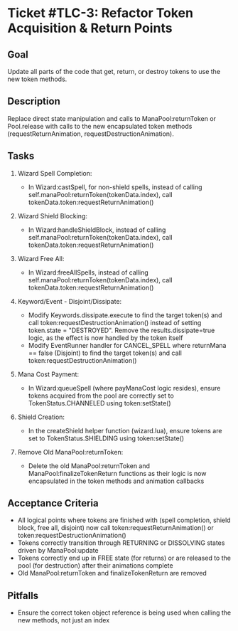 # Ticket #TLC-3: Refactor Token Acquisition & Return Points

## Goal
Update all parts of the code that get, return, or destroy tokens to use the new token methods.

## Description
Replace direct state manipulation and calls to ManaPool:returnToken or Pool.release with calls to the new encapsulated token methods (requestReturnAnimation, requestDestructionAnimation).

## Tasks

1. Wizard Spell Completion:
   - In Wizard:castSpell, for non-shield spells, instead of calling self.manaPool:returnToken(tokenData.index), call tokenData.token:requestReturnAnimation()

2. Wizard Shield Blocking:
   - In Wizard:handleShieldBlock, instead of calling self.manaPool:returnToken(tokenData.index), call tokenData.token:requestReturnAnimation()

3. Wizard Free All:
   - In Wizard:freeAllSpells, instead of calling self.manaPool:returnToken(tokenData.index), call tokenData.token:requestReturnAnimation()

4. Keyword/Event - Disjoint/Dissipate:
   - Modify Keywords.dissipate.execute to find the target token(s) and call token:requestDestructionAnimation() instead of setting token.state = "DESTROYED". Remove the results.dissipate=true logic, as the effect is now handled by the token itself
   - Modify EventRunner handler for CANCEL_SPELL where returnMana == false (Disjoint) to find the target token(s) and call token:requestDestructionAnimation()

5. Mana Cost Payment:
   - In Wizard:queueSpell (where payManaCost logic resides), ensure tokens acquired from the pool are correctly set to TokenStatus.CHANNELED using token:setState()

6. Shield Creation:
   - In the createShield helper function (wizard.lua), ensure tokens are set to TokenStatus.SHIELDING using token:setState()

7. Remove Old ManaPool:returnToken:
   - Delete the old ManaPool:returnToken and ManaPool:finalizeTokenReturn functions as their logic is now encapsulated in the token methods and animation callbacks

## Acceptance Criteria
- All logical points where tokens are finished with (spell completion, shield block, free all, disjoint) now call token:requestReturnAnimation() or token:requestDestructionAnimation()
- Tokens correctly transition through RETURNING or DISSOLVING states driven by ManaPool:update
- Tokens correctly end up in FREE state (for returns) or are released to the pool (for destruction) after their animations complete
- Old ManaPool:returnToken and finalizeTokenReturn are removed

## Pitfalls
- Ensure the correct token object reference is being used when calling the new methods, not just an index